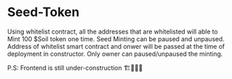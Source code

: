 # Seed-Token
Using whitelist contract, all the addresses that are whitelisted will able to Mint 100 $Soil token one time. Seed Minting can be paused and unpaused. Address of whitelist smart contract and onwer will be passed at the time of deployment in constructor. Only owner can paused/unpaused the minting. 


P.S: Frontend is still under-construction 🏗🚧👷‍♂️

